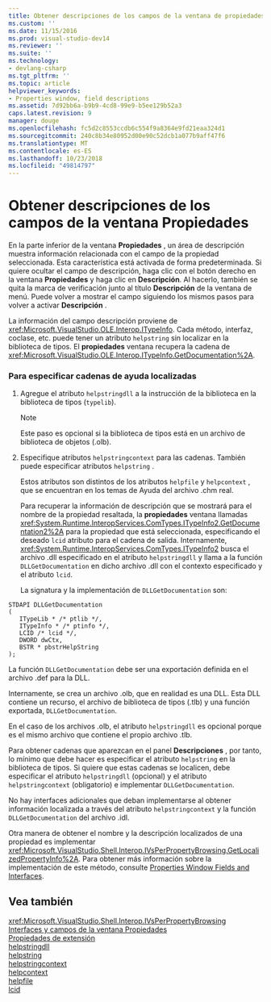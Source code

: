 ```yaml
---
title: Obtener descripciones de los campos de la ventana de propiedades | Documentos de Microsoft
ms.custom: ''
ms.date: 11/15/2016
ms.prod: visual-studio-dev14
ms.reviewer: ''
ms.suite: ''
ms.technology:
- devlang-csharp
ms.tgt_pltfrm: ''
ms.topic: article
helpviewer_keywords:
- Properties window, field descriptions
ms.assetid: 7d92bb6a-b9b9-4cd8-99e9-b5ee129b52a3
caps.latest.revision: 9
manager: douge
ms.openlocfilehash: fc5d2c8553ccdb6c554f9a8364e9fd21eaa324d1
ms.sourcegitcommit: 240c8b34e80952d00e90c52dcb1a077b9aff47f6
ms.translationtype: MT
ms.contentlocale: es-ES
ms.lasthandoff: 10/23/2018
ms.locfileid: "49814797"
---
```

# <a name="getting-field-descriptions-from-the-properties-window"></a>Obtener descripciones de los campos de la ventana Propiedades
En la parte inferior de la ventana **Propiedades** , un área de descripción muestra información relacionada con el campo de la propiedad seleccionada. Esta característica está activada de forma predeterminada. Si quiere ocultar el campo de descripción, haga clic con el botón derecho en la ventana **Propiedades** y haga clic en **Descripción**. Al hacerlo, también se quita la marca de verificación junto al título **Descripción** de la ventana de menú. Puede volver a mostrar el campo siguiendo los mismos pasos para volver a activar **Descripción** .  
  
 La información del campo descripción proviene de <xref:Microsoft.VisualStudio.OLE.Interop.ITypeInfo>. Cada método, interfaz, coclase, etc. puede tener un atributo `helpstring` sin localizar en la biblioteca de tipos. El **propiedades** ventana recupera la cadena de <xref:Microsoft.VisualStudio.OLE.Interop.ITypeInfo.GetDocumentation%2A>.  
  
### <a name="to-specify-localized-help-strings"></a>Para especificar cadenas de ayuda localizadas  
  
1. Agregue el atributo `helpstringdll` a la instrucción de la biblioteca en la biblioteca de tipos (`typelib`).  
  
   > [!NOTE]
   >  Este paso es opcional si la biblioteca de tipos está en un archivo de biblioteca de objetos (.olb).  
  
2. Especifique atributos `helpstringcontext` para las cadenas. También puede especificar atributos `helpstring` .  
  
    Estos atributos son distintos de los atributos `helpfile` y `helpcontext` , que se encuentran en los temas de Ayuda del archivo .chm real.  
  
   Para recuperar la información de descripción que se mostrará para el nombre de la propiedad resaltada, la **propiedades** ventana llamadas <xref:System.Runtime.InteropServices.ComTypes.ITypeInfo2.GetDocumentation2%2A> para la propiedad que está seleccionada, especificando el deseado `lcid` atributo para el cadena de salida. Internamente, <xref:System.Runtime.InteropServices.ComTypes.ITypeInfo2> busca el archivo .dll especificado en el atributo `helpstringdll` y llama a la función `DLLGetDocumentation` en dicho archivo .dll con el contexto especificado y el atributo `lcid`.  
  
   La signatura y la implementación de `DLLGetDocumentation` son:  
  
```  
STDAPI DLLGetDocumentation  
(  
   ITypeLib * /* ptlib */,  
   ITypeInfo * /* ptinfo */,  
   LCID /* lcid */,  
   DWORD dwCtx,  
   BSTR * pbstrHelpString  
);  
```  
  
 La función `DLLGetDocumentation` debe ser una exportación definida en el archivo .def para la DLL.  
  
 Internamente, se crea un archivo .olb, que en realidad es una DLL. Esta DLL contiene un recurso, el archivo de biblioteca de tipos (.tlb) y una función exportada, `DLLGetDocumentation`.  
  
 En el caso de los archivos .olb, el atributo `helpstringdll` es opcional porque es el mismo archivo que contiene el propio archivo .tlb.  
  
 Para obtener cadenas que aparezcan en el panel **Descripciones** , por tanto, lo mínimo que debe hacer es especificar el atributo `helpstring` en la biblioteca de tipos. Si quiere que estas cadenas se localicen, debe especificar el atributo `helpstringdll` (opcional) y el atributo `helpstringcontext` (obligatorio) e implementar `DLLGetDocumentation`.  
  
 No hay interfaces adicionales que deban implementarse al obtener información localizada a través del atributo `helpstringcontext` y la función `DLLGetDocumentation` del archivo .idl.  
  
 Otra manera de obtener el nombre y la descripción localizados de una propiedad es implementar <xref:Microsoft.VisualStudio.Shell.Interop.IVsPerPropertyBrowsing.GetLocalizedPropertyInfo%2A>. Para obtener más información sobre la implementación de este método, consulte [Properties Window Fields and Interfaces](../extensibility/internals/properties-window-fields-and-interfaces.md).  
  
## <a name="see-also"></a>Vea también  
 <xref:Microsoft.VisualStudio.Shell.Interop.IVsPerPropertyBrowsing>   
 [Interfaces y campos de la ventana Propiedades](../extensibility/internals/properties-window-fields-and-interfaces.md)   
 [Propiedades de extensión](../extensibility/internals/extending-properties.md)   
 [helpstringdll](http://msdn.microsoft.com/library/121271fa-f061-492b-b87f-bbfcf4b02e7b)   
 [helpstring](http://msdn.microsoft.com/library/0401e905-a63e-4fad-98d0-d1efea111966)   
 [helpstringcontext](http://msdn.microsoft.com/library/d4cd135e-d91c-4aa3-9353-8aeb096f52cf)   
 [helpcontext](http://msdn.microsoft.com/library/6fbb022d-a4b7-4989-a02f-7f18a9b0ad96)   
 [helpfile](http://msdn.microsoft.com/library/d75161c1-1363-4019-ae09-e7e3b8a3971e)   
 [lcid](http://msdn.microsoft.com/library/7f248c69-ee1c-42c3-9411-39cf27c9f43d)